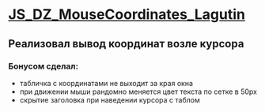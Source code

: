 # [JS_DZ_MouseCoordinates_Lagutin](https://kirilllagutin.github.io/JS_DZ_MouseCoordinates_Lagutin/)

## Реализовал вывод координат возле курсора

### Бонусом сделал:
- табличка с координатами не выходит за края окна
- при движении мыши рандомно меняется цвет текста по сетке в 50px
- скрытие заголовка при наведении курсора с таблом
